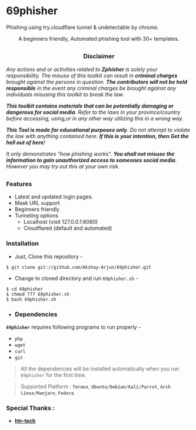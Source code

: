 # 69phisher
Phishing using try.cloudflare tunnel &amp; undetectable by chrome.
<p align="center">A beginners friendly, Automated phishing tool with 30+ templates.</p>

##

<h3><p align="center">Disclaimer</p></h3>

<i>Any actions and or activities related to <b>Zphisher</b> is solely your responsibility. The misuse of this toolkit can result in <b>criminal charges</b> brought against the persons in question. <b>The contributors will not be held responsible</b> in the event any criminal charges be brought against any individuals misusing this toolkit to break the law.

<b>This toolkit contains materials that can be potentially damaging or dangerous for social media</b>. Refer to the laws in your province/country before accessing, using,or in any other way utilizing this in a wrong way.

<b>This Tool is made for educational purposes only</b>. Do not attempt to violate the law with anything contained here. <b>If this is your intention, then Get the hell out of here</b>!

It only demonstrates "how phishing works". <b>You shall not misuse the information to gain unauthorized access to someones social media</b>. However you may try out this at your own risk.</i>

##

### Features

- Latest and updated login pages.
- Mask URL support 
- Beginners friendly
- Tunneling options
  - Localhost (visit 127.0.0.1:8080)
  - Cloudflared (default and automated)


### Installation

- Just, Clone this repository -
```
$ git clone git://github.com/Akshay-Arjun/69phisher.git
```

- Change to cloned directory and run `69phisher.sh` -
```
$ cd 69phisher
$ chmod 777 69phisher.sh
$ bash 69phisher.sh
```
- ### Dependencies

**`69phisher`** requires following programs to run properly - 
- `php`
- `wget`
- `curl`
- `git`

> All the dependencies will be installed automatically when you run `69phisher` for the first time.

> Supported Platform : **`Termux`**, **`Ubuntu/Debian/Kali/Parrot`**, **`Arch Linux/Manjaro`**, **`Fedora`**
### Special Thanks :

- [**htr-tech**](https://github.com/htr-tech)

